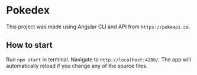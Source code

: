 # Pokedex

This project was made using Angular CLI and API from `https://pokeapi.co`.

## How to start

Run `npm start` in terminal. Navigate to `http://localhost:4200/`. The app will automatically reload if you change any of the source files.
